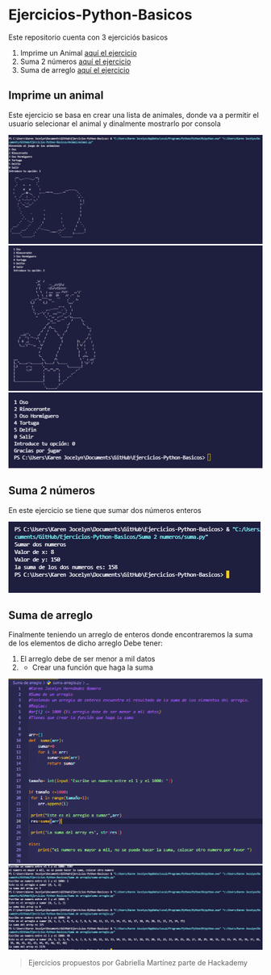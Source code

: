 # Ejercicios-Python-Basicos
 
 Este repositorio cuenta con 3 ejerciciós basicos 

   1. Imprime un Animal [aquí el ejercicio](https://github.com/KarenHernandez08/Ejercicios-Python-Basicos/tree/main/Animal)
   2. Suma 2 números [aquí el ejercicio](https://github.com/KarenHernandez08/Ejercicios-Python-Basicos/tree/main/Suma%202%20numeros)
   3. Suma de arreglo [aquí el ejercicio](https://github.com/KarenHernandez08/Ejercicios-Python-Basicos/tree/main/Suma%20de%20arreglo)


   ## Imprime un animal
   Este ejercicio se basa en crear una lista de animales, donde va a permitir el usuario selecionar el animal y dinalmente mostrarlo por consola

   ![Imagen](https://github.com/KarenHernandez08/Ejercicios-Python-Basicos/blob/main/imagenes/animal-oso.PNG)
   ![Imagen](https://github.com/KarenHernandez08/Ejercicios-Python-Basicos/blob/main/imagenes/animal-rino.PNG)
   ![Imagen](https://github.com/KarenHernandez08/Ejercicios-Python-Basicos/blob/main/imagenes/salida.PNG)
    
  

   ## Suma 2 números

   En este ejercicio se tiene que sumar dos números enteros
   
   ![](https://github.com/KarenHernandez08/Ejercicios-Python-Basicos/blob/main/imagenes/suma.PNG)

   ## Suma de arreglo
   Finalmente teniendo un arreglo de enteros donde encontraremos la suma de los elementos de dicho arreglo
   Debe tener: 
   1. El arreglo debe de ser menor a mil datos
   2. - Crear una función que haga la suma 

 
   ![](https://github.com/KarenHernandez08/Ejercicios-Python-Basicos/blob/main/imagenes/suma_arreglo.PNG)
   ![](https://github.com/KarenHernandez08/Ejercicios-Python-Basicos/blob/main/imagenes/salida_suma_arreglo.PNG)



>Ejercicios propuestos por Gabriella Martínez parte de Hackademy
